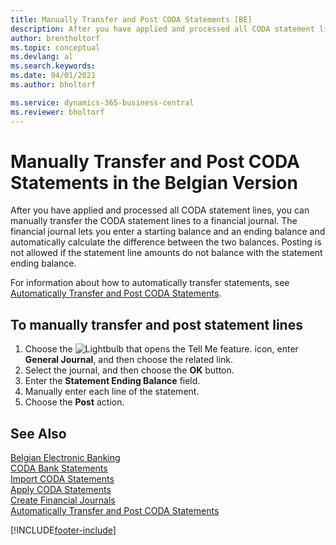 ```yaml
---
title: Manually Transfer and Post CODA Statements [BE]
description: After you have applied and processed all CODA statement lines, you can manually transfer the CODA statement lines to a financial journal.
author: brentholtorf
ms.topic: conceptual
ms.devlang: al
ms.search.keywords:
ms.date: 04/01/2021
ms.author: bholtorf

ms.service: dynamics-365-business-central
ms.reviewer: bholtorf
---
```

# Manually Transfer and Post CODA Statements in the Belgian Version
After you have applied and processed all CODA statement lines, you can manually transfer the CODA statement lines to a financial journal. The financial journal lets you enter a starting balance and an ending balance and automatically calculate the difference between the two balances. Posting is not allowed if the statement line amounts do not balance with the statement ending balance.  

For information about how to automatically transfer statements, see [Automatically Transfer and Post CODA Statements](how-to-automatically-transfer-and-post-coda-statements.md).  

## To manually transfer and post statement lines  

1.  Choose the ![Lightbulb that opens the Tell Me feature.](../../media/ui-search/search_small.png "Tell me what you want to do") icon, enter **General Journal**, and then choose the related link.  
2.  Select the journal, and then choose the **OK** button.  
3.  Enter the **Statement Ending Balance** field.  
4.  Manually enter each line of the statement.  
5.  Choose the **Post** action.  

## See Also  
 [Belgian Electronic Banking](belgian-electronic-banking.md)   
 [CODA Bank Statements](coda-bank-statements.md)   
 [Import CODA Statements](how-to-import-coda-statements.md)   
 [Apply CODA Statements](how-to-apply-coda-statements.md)   
 [Create Financial Journals](how-to-create-financial-journals.md)   
 [Automatically Transfer and Post CODA Statements](how-to-automatically-transfer-and-post-coda-statements.md)


[!INCLUDE[footer-include](../../includes/footer-banner.md)]